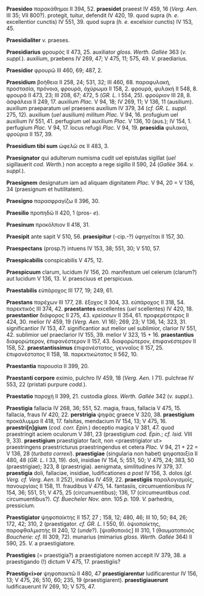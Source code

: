 **Praesideo** παρακάθημαι II 394, 52. **praesidet** praeest IV 459, 16
(*Verg. Aen.* III 35; VII 800?). protegit, tuitur, defendit IV 420, 19.
quod supra (*h. e.* excellentior cunctis) IV 551, 39. quod supra (*h. e.*
excelsior cunctis) IV 153, 45.

**Praesidialiter** *v.* praeses.

**Praesidiarius** φρουρός II 473, 25. auxiliator *gloss. Werth. Gallée*
363 (*v. suppl.*). auxilium, praebens IV 269, 47; V 475, 11; 575,
49. *V.* praediarius.

**Praesidior** φρουρῶ III 460, 69; 487, 2.

**Praesidium** βοήθεια II 258, 24; 531, 32; III 460, 68. παραφυλακή,
προστασία, πρόνοια, φρουρά, ὀχύρωμα II 158, 2. φρουρά, φυλακή II 548, 8.
φρουρά II 473, 23; III 208, 67; 472, 5 (*GR. L.* I 554, 25). φρούριον
III 28, 8. ἀσφάλεια II 249, 17. auxilium *Plac.* V 94, 18; IV 269, 11; V
136, 11 (ausilium). auxilium praeparatum uel praesens auxilium IV 379,
34 (*cf. GR. L. suppl.* 275, 12). auxilium (*uel* ausilium) militum
*Plac.* V 94, 16. profugium uel auxilium IV 551, 41. perfugium uel
auxiIium *Plac.* V 136, 10 (aus.); IV 154, 1. perfugium *Plac.* V 94,
17. locus refugii *Plac.* V 94, 19. **praesidia** φυλακαί, φρούρια II
157, 39.

**Praesidium tibi sum** ὠφελῶ σε II 483, 3.

**Praesignator** qui adulterum numisma cudit uel epistulas sigillat
(*uel* sigillauerit *cod. Werth.*) non accepto a rege sigillo II 590, 24
(*Gallée* 364. *v. suppl.*).

**Praesignem** designatum iam ad aliquam dignitatem *Plac.* V 94, 20 = V
136, 34 (praesignum et hutilitatem).

**Praesigno** παρασφραγίζω II 396, 30.

**Praesilio** προπηδῶ II 420, 1 (pros- *e*).

**Praesinum** προκόλπιον II 418, 31.

**Praesipit** ante sapit V 510, 56. **praesipitur** (-cip.-?) ὑφηγεῖται
II 157, 30.

**Praespectans** (prosp.?) intuens IV 153, 38; 551, 30; V 510, 57.

**Praespicabilis** conspicabilis V 475, 12.

**Praespicuum** clarum, lucidum IV 156, 20. manifestum uel celerum
(clarum?) aut lucidum V 136, 13. *V.* praesciuus et perspicuus.

**Praestabilis** εὐπάροχος III 177, 19; 249, 61.

**Praestans** παρέχων III 177, 28. ἔξοχος II 304, 33. εὐπάροχος II 318,
54. παρεκτικός III 374, 42. **praestantes** excellentes (*uel*
scellentes) IV 420, 18. **praestantior** διάφορος II 275, 43. κρείσσων
II 354, 61. προφερέστερος II 424, 30. melior IV 459, 19 (*Verg. Aen.* VI
16); 269, 23; V 136, 14; 323, 31. significantior IV 153, 47.
significantior aut melior uel sublimior, clarior IV 551, 42. sublimior
uel praeclarior IV 155, 39. melior V 323, 15 + 16. **praestantius**
διαφορώτερον, ἐπιφανέστερον II 157, 43. διαφορώτερον, ἐπιφανέστερον II
158, 52. **praestantissimus** ἐπιφανέστατος, γενναῖος II 157, 25.
ἐπιφανέστατος II 158, 18. παρεκτικώτατος II 562, 10.

**Praestantia** παρουσία II 399, 20.

**Praestanti corpore** eximio, pulchro IV 459, 18 (*Verg. Aen.* I 71).
pulchrae IV 553, 22 (pristati purpure *codd.*).

**Praestatio** παροχή II 399, 21. custodia *gloss. Werth. Gallée* 342
(*v. suppl.*).

**Praestigia** fallacia IV 268, 36; 551, 52. magia, fraus, fallacia V
475, 15. fallacia, fraus IV 420, 22. **perstrigia** ψηφάς graece V 320,
38. **praestigium** προκάλυμμα II 418, 17. falsitas, mendacium IV 154,
13; V 475, 16. **praestri\[n\]gium** (*cod. corr. Epin.*) deceptio
magica V 381, 47. quod praestringit aciem oculorum V 381, 23
(praestigium *cod. Epin.*; *cf. Isid.* VIII 9, 33). **praestigium**
praestigiator facit, non \<praestrigiator ut\> praestringens
praestricturus praestringendus et cetera *Plac.* V 94, 21 + 22 = V 136,
28 (*turbata correxi*). **praestigiae** (singularia non habet)
ψηφοπαιξία II 480, 48 (*GR. L.* I 33, 19). doli, insidiae IV 154, 5;
551, 50; V 475, 24; 383, 50 (praestrigiae); 323, 8 (praestrigia).
aenigmata, similitudines IV 379, 37. **praestigia** doli, fallaciae,
insidiae, ludificationes *a post* IV 156, 3. dolos (*gl. Verg. cf.
Verg. Aen.* II 252), insidias IV 459, 22. **praestigiis** παραλογισμοῖς,
πανουργίαις II 158, 11. fraudibus V 475, 14. fantasiis,
circumuentionibus IV 154, 36; 551, 51; V 475, 25 (circumuentibus); 136,
17 (circumeuntibus *cod.* circumuentibus?). *Cf. Buecheler Nov. ann.*
105 *p.* 109. *V.* parhedris, pressicium.

**Praestigiator** ψηφοπαίκτης II 157, 27 ; 158, 12; 480, 46; III 10, 50;
84, 26; 172, 42; 310, 2 (praestigator. *cf. GR. L.* I 550, 9).
ὀψιοπαίκτης, παροφθαλμιστής III 240, 12 (*unde*?). \[ψιαθοποιός\] III 310,
1 (θαυματοποιός *Boucherie*: *cf.* III 309, 72). munarius (mimarius *gloss.
Werth. Gallée* 364) II 590, 25. *V.* a praestigiatore.

**Praestigies** (= praestigia?) a praestigiatore nomen accepit IV
379, 38. a praestigando (!) dictum V 475, 17. praestigiis?

**Praestig\<i\>or** ψηφοπαικτῶ II 480, 47 **praestigiarentur**
ludificarentur IV 156, 13; V 475, 26; 510, 60; 235, 19 (praestigiarent).
**praestigiauerunt** ludificauerunt IV 269, 10; V 575, 47.
